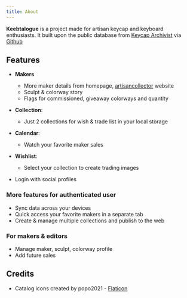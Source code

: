 ```yaml
---
title: About
---
```


**Keebtalogue** is a project made for artisan keycap and keyboard enthusiasts. It built upon the public database from [Keycap Archivist](https://keycap-archivist.com) via [Github](https://github.com/keycap-archivist/database)

## Features
- **Makers**
    - More maker details from homepage, [artisancollector](https://artisancollector.com) website
    - Sculpt & colorway story
    - Flags for commissioned, giveaway colorways and quantity
- **Collection**:
    - Just 2 collections for wish & trade list in your local storage
- **Calendar**:
    - Watch your favorite maker sales
- **Wishlist**:
    - Select your collection to create trading images

- Login with social profiles

### More features for authenticated user
- Sync data across your devices
- Quick access your favorite makers in a separate tab
- Create & manage multiple collections and publish to the web

### For makers & editors
- Manage maker, sculpt, colorway profile
- Add future sales

## Credits
- Catalog icons created by popo2021 - [Flaticon](https://www.flaticon.com/free-icon/catalog_5832440)
